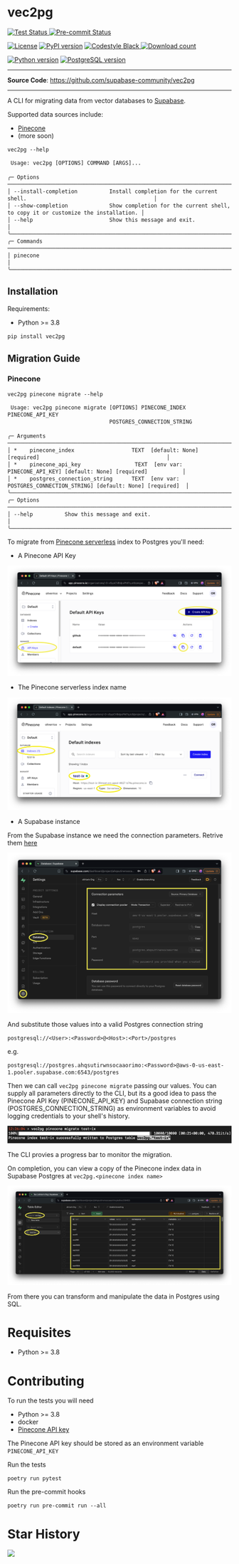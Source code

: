 # vec2pg


<p>
    <a href="https://github.com/supabase-community/vec2pg/actions">
        <img src="https://github.com/supabase-community/vec2pg/workflows/tests/badge.svg" alt="Test Status" height="18">
    </a>
    <a href="https://github.com/supabase-community/vec2pg/actions">
        <img src="https://github.com/supabase-community/vec2pg/workflows/pre-commit/badge.svg" alt="Pre-commit Status" height="18">
    </a>
</p>
<p>
    <a href="https://github.com/supabase-community/vec2pg/blob/master/LICENSE"><img src="https://img.shields.io/pypi/l/markdown-subtemplate.svg" alt="License" height="18"></a>
    <a href="https://badge.fury.io/py/alembic_utils"><img src="https://badge.fury.io/py/vec2pg.svg" alt="PyPI version" height="18"></a>
    <a href="https://github.com/psf/black">
      <img src="https://img.shields.io/badge/code%20style-black-000000.svg" alt="Codestyle Black" height="18">
    </a>
    <a href="https://pypi.org/project/vec2pg/"><img src="https://img.shields.io/pypi/dm/vec2pg.svg" alt="Download count" height="18"></a>
</p>
<p>
    <a href="https://www.python.org/downloads/"><img src="https://img.shields.io/badge/python-3.8+-blue.svg" alt="Python version" height="18"></a>
    <a href=""><img src="https://img.shields.io/badge/postgresql-14+-blue.svg" alt="PostgreSQL version" height="18"></a>
</p>

---

**Source Code**: <a href="https://github.com/supabase-community/vec2pg" target="_blank">https://github.com/supabase-community/vec2pg</a>

---

A CLI for migrating data from vector databases to [Supabase](https://supabase.com).

Supported data sources include:
- [Pinecone](https://docs.pinecone.io/home)
- (more soon)


```
vec2pg --help
```

```                                                                                                                                           
 Usage: vec2pg [OPTIONS] COMMAND [ARGS]...                                                                               
                                                                                                                         
╭─ Options ──────────────────────────────────────────────────────────────────────────────────────────────────────╮
│ --install-completion          Install completion for the current shell.                                        │
│ --show-completion             Show completion for the current shell, to copy it or customize the installation. │
│ --help                        Show this message and exit.                                                      │
╰────────────────────────────────────────────────────────────────────────────────────────────────────────────────╯
╭─ Commands ─────────────────────────────────────────────────────────────────────────────────────────────────────╮
│ pinecone                                                                                                       │
╰────────────────────────────────────────────────────────────────────────────────────────────────────────────────╯
```

## Installation

Requirements:

- Python >= 3.8

```sh
pip install vec2pg
```


## Migration Guide

### Pinecone

```
vec2pg pinecone migrate --help
```

```
 Usage: vec2pg pinecone migrate [OPTIONS] PINECONE_INDEX PINECONE_API_KEY                                                                      
                                POSTGRES_CONNECTION_STRING                                                                                    
                                                                                                                                              
╭─ Arguments ──────────────────────────────────────────────────────────────────────────────────────────────────╮
│ *    pinecone_index                  TEXT  [default: None] [required]                                        │
│ *    pinecone_api_key                 TEXT  [env var: PINECONE_API_KEY] [default: None] [required]           │
│ *    postgres_connection_string      TEXT  [env var: POSTGRES_CONNECTION_STRING] [default: None] [required]  │
╰──────────────────────────────────────────────────────────────────────────────────────────────────────────────╯
╭─ Options ────────────────────────────────────────────────────────────────────────────────────────────────────╮
│ --help          Show this message and exit.                                                                  │
╰──────────────────────────────────────────────────────────────────────────────────────────────────────────────╯
```



To migrate from [Pinecone serverless](https://www.pinecone.io/blog/serverless/) index to Postgres you'll need:  

- A Pinecone API Key

![pinecone api key](/assets/pinecone_api_key.png)

- The Pinecone serverless index name

![pinecone serverless index name](/assets/pinecone_index_name.png)

- A Supabase instance

From the Supabase instance we need the connection parameters. Retrive them [here](https://supabase.com/dashboard/project/_/settings/database)

![supabsae connection parameters](/assets/supabase_connection_params.png)

And substitute those values into a valid Postgres connection string
```
postgresql://<User>:<Password>@<Host>:<Port>/postgres
```
e.g.
```
postgresql://postgres.ahqsutirwnsocaaorimo:<Password>@aws-0-us-east-1.pooler.supabase.com:6543/postgres
```

Then we can call `vec2pg pinecone migrate` passing our values. You can supply all parameters directly to the CLI, but its a good idea to pass the Pinecone API Key (PINECONE_API_KEY) and Supabase connection string (POSTGRES_CONNECTION_STRING) as environment variables to avoid logging credentials to your shell's history.

![sample output](/assets/pinecone_to_supabase_output.png)

The CLI provies a progress bar to monitor the migration.

On completion, you can view a copy of the Pinecone index data in Supabase Postgres at `vec2pg.<pinecone index name>`

![view results](/assets/view_results.png)

From there you can transform and manipulate the data in Postgres using SQL.


# Requisites
- Python >= 3.8

# Contributing

To run the tests you will need
- Python >= 3.8
- docker
- [Pinecone API key](https://docs.pinecone.io/guides/get-started/authentication#find-your-pinecone-api-key)

The Pinecone API key should be stored as an environment variable `PINECONE_API_KEY`

Run the tests
```
poetry run pytest
```

Run the pre-commit hooks
```
poetry run pre-commit run --all
```

# Star History

![](https://starchart.cc/supabase-community/vec2pg.svg)
